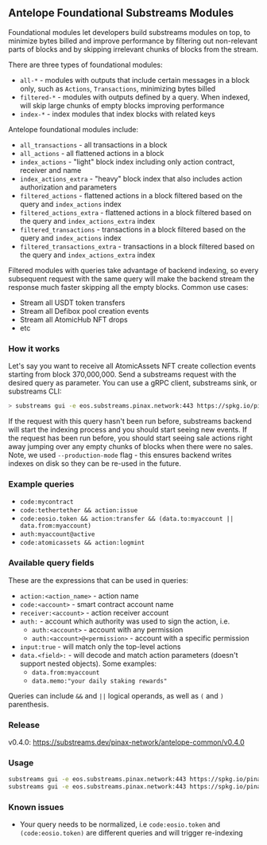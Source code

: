 ## Antelope Foundational Substreams Modules

Foundational modules let developers build substreams modules on top, to minimize bytes billed and improve performance by filtering out non-relevant parts of blocks and by skipping irrelevant chunks of blocks from the stream.

There are three types of foundational modules:
- `all-*` - modules with outputs that include certain messages in a block only, such as `Actions`,  `Transactions`, minimizing bytes billed
- `filtered-*` - modules with outputs defined by a query. When indexed, will skip large chunks of empty blocks improving performance
- `index-*` - index modules that index blocks with related keys

Antelope foundational modules include:
- `all_transactions` - all transactions in a block
- `all_actions` - all flattened actions in a block
- `index_actions` - "light" block index including only action contract, receiver and name
- `index_actions_extra` - "heavy" block index that also includes action authorization and parameters
- `filtered_actions` - flattened actions in a block filtered based on the query  and `index_actions` index
- `filtered_actions_extra` - flattened actions in a block filtered based on the query and `index_actions_extra` index
- `filtered_transactions` - transactions in a block filtered based on the query and `index_actions` index
- `filtered_transactions_extra` - transactions in a block filtered based on the query and `index_actions_extra` index

Filtered modules with queries take advantage of backend indexing, so every subsequent request with the same query will make the backend stream the response much faster skipping all the empty blocks.
Common use cases:
- Stream all USDT token transfers
- Stream all Defibox pool creation events
- Stream all AtomicHub NFT drops
- etc

### How it works
Let's say you want to receive all AtomicAssets NFT create collection events starting from block 370,000,000.
Send a substreams request with the desired query as parameter. You can use a gRPC client, substreams sink, or substreams CLI:
```bash
> substreams gui -e eos.substreams.pinax.network:443 https://spkg.io/pinax-network/antelope-common-v0.4.0.spkg filtered_actions -s 370000000 -p filtered_actions="code:atomicassets && action:createcol" --production-mode
```
If the request with this query hasn't been run before, substreams backend will start the indexing process and you should start seeing new events. If the request has been run before, you should start seeing sale actions right away jumping over any empty chunks of blocks when there were no sales.
Note, we used `--production-mode` flag - this ensures backend writes indexes on disk so they can be re-used in the future. 

### Example queries
- `code:mycontract`
- `code:tethertether && action:issue`
- `code:eosio.token && action:transfer && (data.to:myaccount || data.from:myaccount)`
- `auth:myaccount@active`
- `code:atomicassets && action:logmint`

### Available query fields
These are the expressions that can be used in queries:
- `action:<action_name>` - action name
- `code:<account>` - smart contract account name
- `receiver:<account>` - action receiver account
- `auth:` - account which authority was used to sign the action, i.e.
  - `auth:<account>` - account with any permission
  - `auth:<account>@<permission>` - account with a specific permission
- `input:true` - will match only the top-level actions
- `data.<field>:` - will decode and match action parameters (doesn't support nested objects). Some examples:
  - `data.from:myaccount`
  - `data.memo:"your daily staking rewards"`

Queries can include `&&` and `||` logical operands, as well as `(` and `)` parenthesis.


### Release
v0.4.0: https://substreams.dev/pinax-network/antelope-common/v0.4.0


### Usage
```bash
substreams gui -e eos.substreams.pinax.network:443 https://spkg.io/pinax-network/antelope-common-v0.4.0.spkg filtered_actions -s -10000 -p filtered_actions="code:tethertether && action:transfer" --production-mode
substreams gui -e eos.substreams.pinax.network:443 https://spkg.io/pinax-network/antelope-common-v0.4.0.spkg filtered_actions_extra -s -10000 -p filtered_actions_extra="code:eosio.token && action:transfer && (data.to:myaccount || data.from::myaccount)"" --production-mode
```

### Known issues
- Your query needs to be normalized, i.e `code:eosio.token` and `(code:eosio.token)` are different queries and will trigger re-indexing